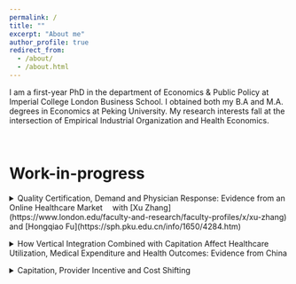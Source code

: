 ```yaml
---
permalink: /
title: ""
excerpt: "About me"
author_profile: true
redirect_from: 
  - /about/
  - /about.html
---
```


I am a first-year PhD in the department of Economics & Public Policy at Imperial College London Business School. I obtained both my B.A and M.A. degrees in Economics at Peking University. My research interests fall at the intersection of Empirical Industrial Organization and Health Economics. 

<br/>

# Work-in-progress

<details>
<summary markdown='span'>
Quality Certification, Demand and Physician Response: Evidence from an Online Healthcare Market   
&emsp;with [Xu Zhang](https://www.london.edu/faculty-and-research/faculty-profiles/x/xu-zhang) and [Hongqiao Fu](https://sph.pku.edu.cn/info/1650/4284.htm)    
</summary>
</details>
<p></p>

<details>
<summary markdown='span'>
How Vertical Integration Combined with Capitation Affect Healthcare Utilization, Medical Expenditure and Health Outcomes: Evidence from China
</summary>
</details>
<p></p>

<details>
<summary markdown='span'>
Capitation, Provider Incentive and Cost Shifting
</summary>
</details>
<br/>


